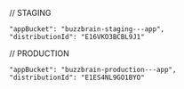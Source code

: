 // STAGING

    "appBucket": "buzzbrain-staging---app",
    "distributionId": "E16VKO3BCBL9J1"

// PRODUCTION

    "appBucket": "buzzbrain-production---app",
    "distributionId": "E1ES4NL9GO1BYO"
